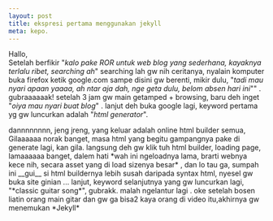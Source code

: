 ```yaml
---
layout: post
title: ekspresi pertama menggunakan jekyll
meta: kepo.
---
```

Hallo,  
Setelah berfikir "*kalo pake ROR untuk web blog yang sederhana, kayaknya terlalu ribet, searching ah*"
searching lah gw nih ceritanya, nyalain komputer buka firefox ketik google.com 
sampe disini gw berenti, mikir dulu, "*tadi mau nyari apaan yaaaa, ah ntar aja dah, nge geta dulu, belom absen hari ini*"" . gubraaaaaak!
setelah 3 jam gw main getamped + browsing, baru deh inget "*oiya mau nyari buat blog*" .
lanjut deh buka google lagi, keyword pertama yg gw luncurkan adalah "*html generator*".
<p class="p">
dannnnnnnn, jeng jreng, yang keluar adalah online html builder semua, Gilaaaaaa norak banget, masa html yang begitu gampangnya pake di generate lagi, kan gila.  
langsung deh gw klik tuh html builder, loading page, lamaaaaaa banget, dalem hati *wah ini ngeloadnya lama, brarti webnya kece nih, secara asset yang di load sizenya besar*  , dan lo tau ga,
sumpah ini __gui__ si html buildernya lebih susah daripada syntax html, nyesel gw buka site ginian ...  
lanjut, keyword selanjutnya yang gw luncurkan lagi, "*classic guitar song*", gubrakk. malah ngelantur lagi .
oke setelah bosen liatin orang main gitar dan gw ga bisa2 kaya orang di video itu,akhirnya gw menemukan *Jekyll* 
</p>